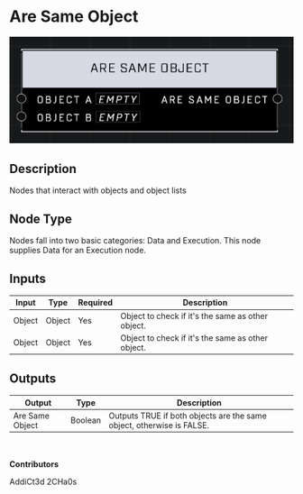 # Are Same Object
![](../../../.gitbook/assets/are-same-object.png)
## Description
Nodes that interact with objects and object lists

## Node Type
Nodes fall into two basic categories: Data and Execution. This node supplies Data for an Execution node.

## Inputs
| Input | Type | Required | Description |
|------------------|------------------|----------|--------------------------------------------------------------|
| Object | Object | Yes | Object to check if it's the same as other object. |
| Object | Object | Yes | Object to check if it's the same as other object. |

## Outputs
| Output | Type | Description |
|------------------|------------------|--------------------------------------------------------------|
| Are Same Object | Boolean | Outputs TRUE if both objects are the same object, otherwise is FALSE. |

\
\
**Contributors**

AddiCt3d 2CHa0s